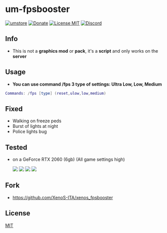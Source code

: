 # um-fpsbooster
[![umstore](https://cdn.discordapp.com/attachments/715130970294059088/1044857362617470986/Baslksz-3.png)](https://uyuyorumstore.com)
[![Donate](https://cdn.discordapp.com/attachments/715130970294059088/1044848075996405820/coffee.png)](https://www.buymeacoffee.com/umcof)
[![License MIT](https://cdn.discordapp.com/attachments/715130970294059088/1044845854508449822/license.png)](https://choosealicense.com/licenses/mit/)
[![Discord](https://cdn.discordapp.com/attachments/715130970294059088/1044855172494532628/discord.png)](https://discord.gg/cf6wkBFeYV)

## Info
+ This is not a **graphics mod** or **pack**, it's a **script** and only works on the **server**<br>

## Usage
+ **You can use command /fps 3 type of settings: Ultra Low, Low, Medium**



```lua 
Commands: /fps [type] (reset,ulow,low,medium)
```

## Fixed
* Walking on freeze peds
* Burst of lights at night
* Police lights bug


## Tested
* on a GeForce RTX 2060 (6gb) (All game settings high)

  <img  src="https://forum.cfx.re/uploads/default/original/4X/7/f/a/7fad2268386f5d491f401f2d356fd31a567e8a0c.png">
   <img  src="https://forum.cfx.re/uploads/default/original/4X/b/b/c/bbcd9a17083cb8a30e26fd9afa6ba3f739d7948c.png">
   <img  src="https://forum.cfx.re/uploads/default/original/4X/2/d/8/2d82f02b2fafa32af6debe93e8060fa7184d1943.png">
   <img  src="https://forum.cfx.re/uploads/default/original/4X/8/a/e/8ae8345e8031684a9f76fac0b8f0e3568e432983.png">


## Fork
+ https://github.com/XenoS-ITA/xenos_fpsbooster


## License
[MIT](https://choosealicense.com/licenses/mit/)

